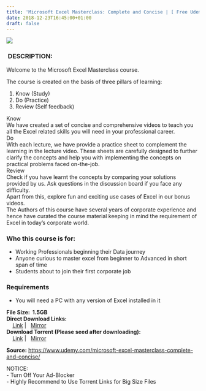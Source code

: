```yaml
---
title: 'Microsoft Excel Masterclass: Complete and Concise | [ Free Udemy Course ]'
date: 2018-12-23T16:45:00+01:00
draft: false
---
```


[![](https://3.bp.blogspot.com/-URm_vhSI2WI/XB-sFQ4cMeI/AAAAAAAAA1I/QOSO4VO4dWEeEo-K-jutntI8Fa3_nRD9wCLcBGAs/s640/Microsoft-Excel-Masterclass-Complete-and-Concise.jpg)](https://3.bp.blogspot.com/-URm_vhSI2WI/XB-sFQ4cMeI/AAAAAAAAA1I/QOSO4VO4dWEeEo-K-jutntI8Fa3_nRD9wCLcBGAs/s1600/Microsoft-Excel-Masterclass-Complete-and-Concise.jpg)

###  DESCRIPTION:

Welcome to the Microsoft Excel Masterclass course.

The course is created on the basis of three pillars of learning:  

1.  Know (Study)
2.  Do (Practice)
3.  Review (Self feedback)

Know  
We have created a set of concise and comprehensive videos to teach you all the Excel related skills you will need in your professional career.  
Do  
With each lecture, we have provide a practice sheet to complement the learning in the lecture video. These sheets are carefully designed to further clarify the concepts and help you with implementing the concepts on practical problems faced on-the-job.  
Review  
Check if you have learnt the concepts by comparing your solutions provided by us. Ask questions in the discussion board if you face any difficulty.  
Apart from this, explore fun and exciting use cases of Excel in our bonus videos.  
The Authors of this course have several years of corporate experience and hence have curated the course material keeping in mind the requirement of Excel in today’s corporate world.  

### Who this course is for:

*   Working Professionals beginning their Data journey
*   Anyone curious to master excel from beginner to Advanced in short span of time
*   Students about to join their first corporate job

### Requirements

*   You will need a PC with any version of Excel installed in it

**File Size:  1.5GB**  
**Direct Download Links:**  
    [Link](https://oko.sh/MicrosoftExcellink1) |   [Mirror](https://oko.sh/MicrosoftExcellink2)  
****Download Torrent (Please seed after downloading):****  
    [Link](https://oko.sh/MicrosoftExceltorrent1) |   [Mirror](https://oko.sh/MicrosoftExceltorrent2)  
  
**Source:** https://www.udemy.com/microsoft-excel-masterclass-complete-and-concise/  
  
NOTICE:   
\- Turn Off Your Ad-Blocker   
\- Highly Recommend to Use Torrent Links for Big Size Files